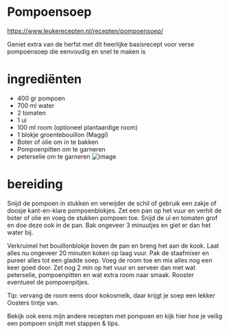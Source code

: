 # Pompoensoep 
https://www.leukerecepten.nl/recepten/pompoensoep/

Geniet extra van de herfst met dit heerlijke basisrecept voor verse pompoensoep die eenvoudig en snel te maken is

# ingrediënten
* 400 gr pompoen
* 700 ml water
* 2 tomaten
* 1 ui
* 100 ml room (optioneel plantaardige room)
* 1 blokje groentebouillon (Maggi)
* Boter of olie om in te bakken
* Pompoenpitten om te garneren
* peterselie om te garneren
![image](https://github.com/Elliot075/markdown/assets/144677315/fc24bc1b-6ada-4a4b-99e7-e5f312b43d40)
# bereiding
Snijd de pompoen in stukken en verwijder de schil of gebruik een zakje of doosje kant-en-klare pompoenblokjes. Zet een pan op het vuur en verhit de boter of olie en voeg de stukken pompoen toe. Snijd de ui en tomaten grof en doe deze ook in de pan. Bak ongeveer 3 minuutjes en giet er dan het water bij.

Verkruimel het bouillonblokje boven de pan en breng het aan de kook. Laat alles nu ongeveer 20 minuten koken op laag vuur. Pak de staafmixer en pureer alles tot een gladde soep. Voeg de room toe en mix alles nog een keer goed door. Zet nog 2 min op het vuur en serveer dan met wat peterselie, pompoenpitten en wat extra room naar smaak. Rooster eventueel de pompoenpitjes.


Tip: vervang de room eens door kokosmelk, daar krijgt je soep een lekker Oosters tintje van.


Bekijk ook eens mijn andere recepten met pompoen en kijk hier hoe je veilig een pompoen snijdt met stappen & tips.
